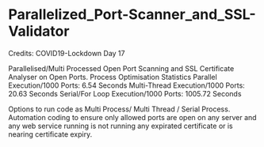 # Parallelized_Port-Scanner_and_SSL-Validator

Credits: COVID19-Lockdown Day 17

Parallelised/Multi Processed Open Port Scanning and SSL Certificate Analyser on Open Ports.
Process Optimisation Statistics
Parallel Execution/1000 Ports:                  6.54 Seconds
Multi-Thread Execution/1000 Ports:              20.63 Seconds
Serial/For Loop Execution/1000 Ports:           1005.72 Seconds

Options to run code as Multi Process/ Multi Thread / Serial Process. Automation coding to ensure only allowed ports are open on any server and any web service running is not running any expirated certificate or is nearing certificate expiry.

